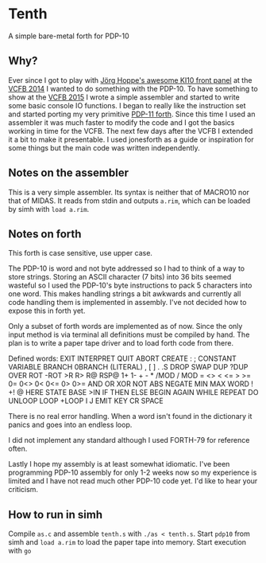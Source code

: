 # Tenth
A simple bare-metal forth for PDP-10

## Why?
Ever since I got to play with [Jörg Hoppe's awesome KI10 front panel](http://retrocmp.com/stories/the-pdp-10-ki10-console-panel)
at the [VCFB 2014](http://vcfb.de/2014/) I wanted to do something with the PDP-10.
To have something to show at the [VCFB 2015](http://vcfb.de/2015/) I wrote a simple assembler
and started to write some basic console IO functions.
I began to really like the instruction set and started porting my very primitive [PDP-11 forth](https://github.com/aap/ainliforth).
Since this time I used an assembler it was much faster to modify the code and I got the basics working in time for the VCFB.
The next few days after the VCFB I extended it a bit to make it presentable.
I used jonesforth as a guide or inspiration for some things but the main code was written independently.

## Notes on the assembler
This is a very simple assembler. Its syntax is neither that of MACRO10 nor that of MIDAS. It reads from stdin and outputs `a.rim`,
which can be loaded by simh with `load a.rim`.

## Notes on forth
This forth is case sensitive, use upper case.

The PDP-10 is word and not byte addressed so I had to think of a way to store strings.
Storing an ASCII character (7 bits) into 36 bits seemed wasteful so I used the PDP-10's byte instructions to pack 5 characters into one word.
This makes handling strings a bit awkwards and currently all code handling them is implemented in assembly.
I've not decided how to expose this in forth yet.

Only a subset of forth words are implemented as of now. Since the only input method is via terminal all definitions
must be compiled by hand. The plan is to write a paper tape driver and to load forth code from there.

Defined words:
EXIT INTERPRET QUIT ABORT CREATE : ; CONSTANT VARIABLE BRANCH 0BRANCH (LITERAL) , [ ] . .S
DROP SWAP DUP ?DUP OVER ROT -ROT >R R> R@ RSP@ 1+ 1- + - * /MOD / MOD = <> < <= > >= 0= 0<> 0< 0<= 0> 0>= AND OR XOR NOT
ABS NEGATE MIN MAX WORD ! +! @ HERE STATE BASE >IN IF THEN ELSE BEGIN AGAIN WHILE REPEAT DO UNLOOP LOOP +LOOP I J EMIT KEY CR
SPACE

There is no real error handling. When a word isn't found in the dictionary it panics and goes into an endless loop.

I did not implement any standard although I used FORTH-79 for reference often.

Lastly I hope my assembly is at least somewhat idiomatic. I've been programming PDP-10 assembly for only 1-2 weeks now
so my experience is limited and I have not read much other PDP-10 code yet. I'd like to hear your criticism.

## How to run in simh
Compile `as.c` and assemble `tenth.s` with `./as < tenth.s`.
Start `pdp10` from simh and `load a.rim` to load the paper tape into memory.
Start execution with `go`
